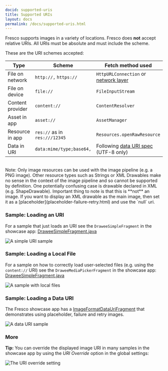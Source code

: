 ```yaml
---
docid: supported-uris
title: Supported URIs
layout: docs
permalink: /docs/supported-uris.html
---
```


Fresco supports images in a variety of locations. Fresco does **not** accept relative URIs. All URIs must be absolute and must include the scheme.

These are the URI schemes accepted:


| Type | Scheme | Fetch method used
| ---------------- | ------- | ------------- |
| File on network | `http://,` `https://` | `HttpURLConnection` or [network layer](using-other-network-layers.html) |
| File on device | `file://` | `FileInputStream` |
| Content provider | `content://` | `ContentResolver` |
| Asset in app | `asset://` | `AssetManager` |
| Resource in app | `res://` as in `res:///12345` | `Resources.openRawResource` |
| Data in URI | `data:mime/type;base64,` | Following [data URI spec](http://tools.ietf.org/html/rfc2397) (UTF-8 only) |

<br/>
Note: Only image resources can be used with the image pipeline (e.g. a PNG image). Other resource types such as Strings or XML Drawables make no sense in the context of the image pipeline and so cannot be supported by definition. One potentially confusing case is drawable declared in XML (e.g. ShapeDrawable). Important thing to note is that this is **not** an image. If you want to display an XML drawable as the main image, then set it as a [placeholder](placeholder-failure-retry.html) and use the `null` uri.

### Sample: Loading an URI

For a sample that just loads an URI see the `DraweeSimpleFragment` in the showcase app: [DraweeSimpleFragment.java](https://github.com/facebook/fresco/blob/master/samples/showcase/src/main/java/com/facebook/fresco/samples/showcase/drawee/DraweeSimpleFragment.java)

![A simple URI sample](/static/images/docs/01-using-simpledraweeview-sample.png)

### Sample: Loading a Local File

For a sample on how to correctly load user-selected files (e.g. using the `content://` URI) see the `DraweeMediaPickerFragment` in the showcase app: [DraweeSimpleFragment.java](https://github.com/facebook/fresco/blob/master/samples/showcase/src/main/java/com/facebook/fresco/samples/showcase/drawee/DraweeMediaPickerFragment.java)

![A sample with local files](/static/images/docs/01-supported-uris-sample-local-file.png)

### Sample: Loading a Data URI

The Fresco showcase app has a [ImageFormatDataUriFragment](https://github.com/facebook/fresco/blob/master/samples/showcase/src/main/java/com/facebook/fresco/samples/showcase/imageformat/datauri/ImageFormatDataUriFragment.java) that demonstrates using placeholder, failure and retry images.

![A data URI sample](/static/images/docs/01-supported-uris-sample-data-uri.png)

### More

**Tip:** You can override the displayed image URI in many samples in the showcase app by using the *URI Override* option in the global settings:

![The URI override setting](/static/images/docs/01-supported-uris-sample-override.png)
